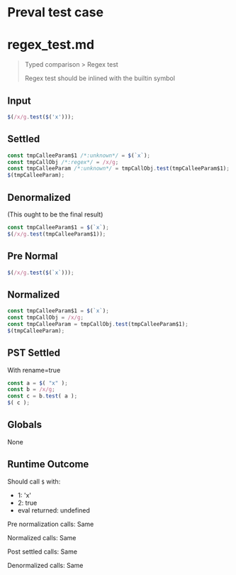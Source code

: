 # Preval test case

# regex_test.md

> Typed comparison > Regex test
>
> Regex test should be inlined with the builtin symbol

## Input

`````js filename=intro
$(/x/g.test($('x')));
`````

## Settled


`````js filename=intro
const tmpCalleeParam$1 /*:unknown*/ = $(`x`);
const tmpCallObj /*:regex*/ = /x/g;
const tmpCalleeParam /*:unknown*/ = tmpCallObj.test(tmpCalleeParam$1);
$(tmpCalleeParam);
`````

## Denormalized
(This ought to be the final result)

`````js filename=intro
const tmpCalleeParam$1 = $(`x`);
$(/x/g.test(tmpCalleeParam$1));
`````

## Pre Normal


`````js filename=intro
$(/x/g.test($(`x`)));
`````

## Normalized


`````js filename=intro
const tmpCalleeParam$1 = $(`x`);
const tmpCallObj = /x/g;
const tmpCalleeParam = tmpCallObj.test(tmpCalleeParam$1);
$(tmpCalleeParam);
`````

## PST Settled
With rename=true

`````js filename=intro
const a = $( "x" );
const b = /x/g;
const c = b.test( a );
$( c );
`````

## Globals

None

## Runtime Outcome

Should call `$` with:
 - 1: 'x'
 - 2: true
 - eval returned: undefined

Pre normalization calls: Same

Normalized calls: Same

Post settled calls: Same

Denormalized calls: Same
